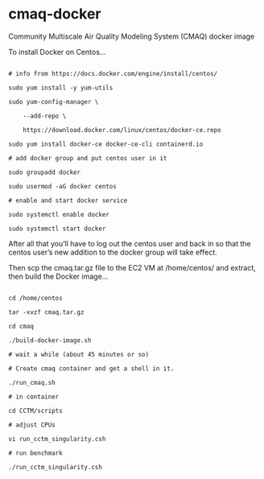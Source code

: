 # cmaq-docker
Community Multiscale Air Quality Modeling System (CMAQ) docker image

To install Docker on Centos…

 

```

# info from https://docs.docker.com/engine/install/centos/

sudo yum install -y yum-utils

sudo yum-config-manager \

    --add-repo \

    https://download.docker.com/linux/centos/docker-ce.repo

sudo yum install docker-ce docker-ce-cli containerd.io

# add docker group and put centos user in it

sudo groupadd docker

sudo usermod -aG docker centos

# enable and start docker service

sudo systemctl enable docker

sudo systemctl start docker

```

After all that you’ll have to log out the centos user and back in so that the centos user’s new addition to the docker group will take effect.

 

Then scp the cmaq.tar.gz file to the EC2 VM at /home/centos/ and extract, then build the Docker image…

```

cd /home/centos

tar -xvzf cmaq.tar.gz

cd cmaq

./build-docker-image.sh

# wait a while (about 45 minutes or so)

# Create cmaq container and get a shell in it.

./run_cmaq.sh

# in container

cd CCTM/scripts

# adjust CPUs

vi run_cctm_singularity.csh

# run benchmark

./run_cctm_singularity.csh
